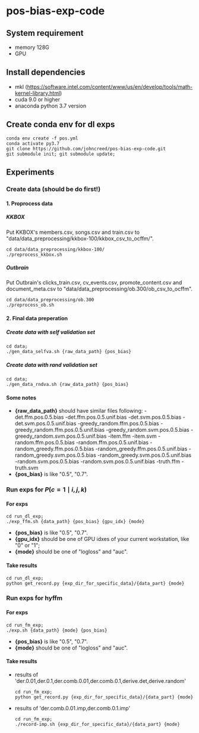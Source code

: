 # pos-bias-exp-code

## System requirement

- memory 128G
- GPU

## Install dependencies

- mkl (https://software.intel.com/content/www/us/en/develop/tools/math-kernel-library.html)
- cuda 9.0 or higher
- anaconda python 3.7 version

## Create conda env for dl exps

```shell
conda env create -f pos.yml
conda activate py3.7
git clone https://github.com/johncreed/pos-bias-exp-code.git
git submodule init; git submodule update;
```

## Experiments

### Create data (should be do first!)

#### 1. Proprocess data

##### KKBOX

Put KKBOX's members.csv, songs.csv and train.csv to "data/data_preprocessing/kkbox-100/kkbox_csv_to_ocffm/".
```
cd data/data_preprocessing/kkbox-100/
./preprocess_kkbox.sh
```

##### Outbrain

Put Outbrain's clicks_train.csv, cv_events.csv, promote_content.csv and document_meta.csv to "data/data_preprocessing/ob.300/ob_csv_to_ocffm".
```
cd data/data_preprocessing/ob.300
./preprocess_ob.sh
```

#### 2. Final data preperation

#####  Create data with self validation set

```shell
cd data;
./gen_data_selfva.sh {raw_data_path} {pos_bias}
```

#####  Create data with rand validation set

```shell
cd data;
./gen_data_rndva.sh {raw_data_path} {pos_bias}
```

#### Some notes

- **{raw_data_path}** should have similar files following:
        -det.ffm.pos.0.5.bias
        -det.ffm.pos.0.5.unif.bias
        -det.svm.pos.0.5.bias
        -det.svm.pos.0.5.unif.bias
        -greedy_random.ffm.pos.0.5.bias
        -greedy_random.ffm.pos.0.5.unif.bias
        -greedy_random.svm.pos.0.5.bias
        -greedy_random.svm.pos.0.5.unif.bias
        -item.ffm
        -item.svm
        -random.ffm.pos.0.5.bias
        -random.ffm.pos.0.5.unif.bias
        -random_greedy.ffm.pos.0.5.bias
        -random_greedy.ffm.pos.0.5.unif.bias
        -random_greedy.svm.pos.0.5.bias
        -random_greedy.svm.pos.0.5.unif.bias
        -random.svm.pos.0.5.bias
        -random.svm.pos.0.5.unif.bias
        -truth.ffm
        -truth.svm
- **{pos_bias}** is like "0.5", "0.7".

### Run exps for $P(c=1 \mid i,j,k)$

#### For exps

```shell
cd run_dl_exp;
./exp_ffm.sh {data_path} {pos_bias} {gpu_idx} {mode}
```

- **{pos_bias}** is like "0.5", "0.7".
- **{gpu_idx}** should be one of GPU idxes of your current workstation, like "0" or "1";
- **{mode}** should be one of "logloss" and "auc".

#### Take results

```shell
cd run_dl_exp;
python get_record.py {exp_dir_for_specific_data}/{data_part} {mode}
```

### Run exps for hyffm

#### For exps

```shell
cd run_fm_exp;
./exp.sh {data_path} {mode} {pos_bias}
```

- **{pos_bias}** is like "0.5", "0.7".
- **{mode}** should be one of "logloss" and "auc".

#### Take results

- results of 'der.0.01,der.0.1,der.comb.0.01,der.comb.0.1,derive.det,derive.random'

    ```shell
    cd run_fm_exp;
    python get_record.py {exp_dir_for_specific_data}/{data_part} {mode}
    ```

- results of 'der.comb.0.01.imp,der.comb.0.1.imp'

    ```shell
    cd run_fm_exp;
    ./record-imp.sh {exp_dir_for_specific_data}/{data_part} {mode}
    ```

